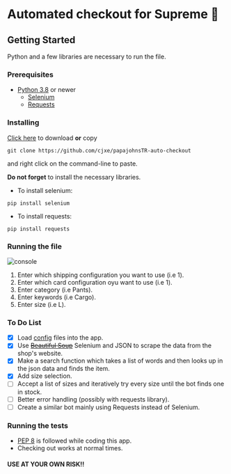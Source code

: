 # Automated checkout for Supreme 👕

## Getting Started
Python and a few libraries are necessary to run the file.

### Prerequisites
- [Python 3.8](https://www.python.org/downloads/) or newer
	- [Selenium](https://selenium-python.readthedocs.io/)
	- [Requests](https://requests.readthedocs.io/en/master/)

### Installing
[Click here](https://github.com/cjxe/supreme-auto-checkout/archive/main.zip) to download **or** copy 
```
git clone https://github.com/cjxe/papajohnsTR-auto-checkout
``` 
and right click on the command-line to paste.

**Do not forget** to install the necessary libraries.

- To install selenium:
```
pip install selenium
```

- To install requests:
```
pip install requests
```

### Running the file
![console](https://i.ibb.co/1TPn4kR/how-to-use.png)
1. Enter which shipping configuration you want to use (i.e  1).
2. Enter which card configuration oyu want to use (i.e  1). 
3. Enter category (i.e  Pants).
4. Enter keywords (i.e  Cargo).
5. Enter size (i.e L).

### To Do List
- [X] Load [config](https://github.com/cjxe/supreme-auto-checkout/tree/main/data) files into the app.
- [X] Use ~~[Beautiful Soup](https://www.crummy.com/software/BeautifulSoup/bs4/doc/)~~ Selenium and JSON to scrape the data from the shop's website.
- [X] Make a search function which takes a list of words and then looks up in the json data and finds the item.
- [X] Add size selection.
- [ ] Accept a list of sizes and iteratively try every size until the bot finds one in stock.
- [ ] Better error handling (possibly with requests library).
- [ ] Create a similar bot mainly using Requests instead of Selenium.

### Running the tests
- [PEP 8](https://www.python.org/dev/peps/pep-0008/) is followed while coding this app.
- Checking out works at normal times.

#### USE AT YOUR OWN RISK!!
